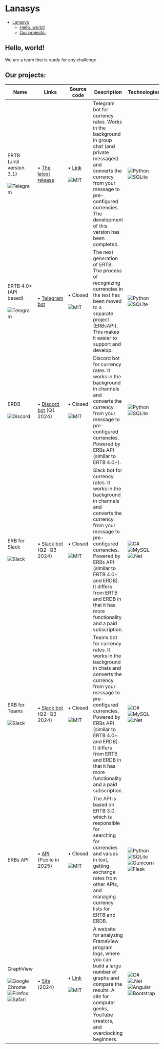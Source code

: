 # Lanasys
- [Lanasys](#lanasys)
  - [Hello, world!](#hello-world)
  - [Our projects:](#our-projects)

## Hello, world!
We are a team that is ready for any challenge.
## Our projects:
| Name                                                                                                                                                                                                                                                                                                                                                                | Links                                                                                                                                                                      | Source code                                                                                                                     | Description                                                                                                                                                                                                                                                                                                            | Technologies                                                                                                                                                                                                                                                                                                                                                                                                                                       | Status&nbsp;&nbsp;&nbsp;&nbsp;&nbsp;&nbsp;&nbsp;&nbsp;&nbsp;&nbsp;&nbsp;&nbsp;                                                                                                                                                 |
| ------------------------------------------------------------------------------------------------------------------------------------------------------------------------------------------------------------------------------------------------------------------------------------------------------------------------------------------------------------------- | -------------------------------------------------------------------------------------------------------------------------------------------------------------------------- | ------------------------------------------------------------------------------------------------------------------------------- | ---------------------------------------------------------------------------------------------------------------------------------------------------------------------------------------------------------------------------------------------------------------------------------------------------------------------- | -------------------------------------------------------------------------------------------------------------------------------------------------------------------------------------------------------------------------------------------------------------------------------------------------------------------------------------------------------------------------------------------------------------------------------------------------- | ------------------------------------------------------------------------------------------------------------------------------------------------------------------------------------------------------ |
| ERTB (until version 3.1)<br><br>![Telegram](https://img.shields.io/badge/Telegram-2CA5E0?style=flat-square&logo=telegram&logoColor=white)                                                                                                                                                                                                                           | &bull;&nbsp;[The latest release](https://github.com/Lanasys/exchange-rates-tg-bot/releases/tag/3.0.0r1) | &bull;&nbsp;[Link](https://github.com/Lanasys/exchange-rates-tg-bot)<br><br>![MIT](https://badgen.net/static/license/MIT/green) | Telegram bot for currency rates. Works in the background in group chat (and private messages) and converts the currency from your message to pre-configured currencies. The development of this version has been completed.                                                                                            | ![Python](https://img.shields.io/badge/python-3670A0?style=flat-square&logo=python&logoColor=ffdd54)<br>![SQLite](https://img.shields.io/badge/sqlite-%2307405e.svg?style=flat-square&logo=sqlite&logoColor=white)                                                                                                                                                                                                                                 | ![Status](https://badgen.net/static/Status/Legacy/blue)<br>![Development](https://badgen.net/static/Development/Finished/blue)<br>![Support](https://badgen.net/static/Support/No/red)             |
| ERTB 4.0+ (API based)<br><br>![Telegram](https://img.shields.io/badge/Telegram-2CA5E0?style=flat-square&logo=telegram&logoColor=white)                                                                                                                                                                                                                              | &bull;&nbsp;[Telegram bot](https://t.me/exchange_rates_vsk_bot)                                                                                                                                   | &bull;&nbsp;Closed<br> <br>![MIT](https://badgen.net/static/license/MIT/green)                                                  | The next generation of ERTB. The process of recognizing currencies in the text has been moved to a separate project (ERBsAPI). This makes it easier to support and develop.                                                                                                                                            | ![Python](https://img.shields.io/badge/python-3670A0?style=flat-square&logo=python&logoColor=ffdd54)<br>![SQLite](https://img.shields.io/badge/sqlite-%2307405e.svg?style=flat-square&logo=sqlite&logoColor=white)                                                                                                                                                                                                                                 | ![Status](https://badgen.net/static/Status/Active/green)<br>![Development](https://badgen.net/static/Development/Just%20a%20fixes/green)<br>![Support](https://badgen.net/static/Support/Yes/green)    |
| ERDB<br><br>![Discord](https://img.shields.io/badge/Discord-%235865F2.svg?style=flat-square&logo=discord&logoColor=white)                                                                                                                                                                                                                                           | &bull;&nbsp;[Discord bot]() (Q1 2024)                                                                                                                                      | &bull;&nbsp;Closed<br> <br>![MIT](https://badgen.net/static/license/MIT/green)                                                  | Discord bot for currency rates. It works in the background in channels and converts the currency from your message to pre-configured currencies. Powered by ERBs API (similar to ERTB 4.0+).                                                                                                 | ![Python](https://img.shields.io/badge/python-3670A0?style=flat-square&logo=python&logoColor=ffdd54)<br>![SQLite](https://img.shields.io/badge/sqlite-%2307405e.svg?style=flat-square&logo=sqlite&logoColor=white)                                                                                                                                                                                                                                 | ![Status](https://badgen.net/static/Status/Work%20in%20progress/blue)<br>![Development](https://badgen.net/static/Development/Active/green)<br>![Support](https://badgen.net/static/Support/No/red) |
| ERB for Slack<br><br>![Slack](https://img.shields.io/badge/Slack-4A154B?style=flat-square&logo=slack&logoColor=white)                                                                                                                                                                                                                                              | &bull;&nbsp;[Slack bot]() (Q2-Q3 2024)                                                                                                                                     | &bull;&nbsp;Closed<br> <br>![MIT](https://badgen.net/static/license/MIT/green)                                                  | Slack bot for currency rates. It works in the background in channels and converts the currency from your message to pre-configured currencies. Powered by ERBs API (similar to ERTB 4.0+ and ERDB). It differs from ERTB and ERDB in that it has more functionality and a paid subscription. | ![C#](https://img.shields.io/badge/c%23-%23239120.svg?style=flat-square&logo=csharp&logoColor=white)<br>![MySQL](https://img.shields.io/badge/mysql-%2300f.svg?style=flat-square&logo=mysql&logoColor=white)<br>![.Net](https://img.shields.io/badge/.NET-5C2D91?style=flat-square&logo=.net&logoColor=white)                                                                                                                                                                                                                                                                                                                                               | ![Status](https://badgen.net/static/Status/Work%20in%20progress/blue)<br>![Development](https://badgen.net/static/Development/Prending/orange)<br>![Support](https://badgen.net/static/Support/No/red) |
| ERB for Teams<br><br>![Slack](https://img.shields.io/badge/Teams-464EB8?style=flat-square&logo=microsoft&logoColor=white)                                                                                                                                                                                                                                              | &bull;&nbsp;[Slack bot]() (Q2-Q3 2024)                                                                                                                                     | &bull;&nbsp;Closed<br> <br>![MIT](https://badgen.net/static/license/MIT/green)                                                  | Teams bot for currency rates. It works in the background in chats and converts the currency from your message to pre-configured currencies. Powered by ERBs API (similar to ERTB 4.0+ and ERDB). It differs from ERTB and ERDB in that it has more functionality and a paid subscription. | ![C#](https://img.shields.io/badge/c%23-%23239120.svg?style=flat-square&logo=csharp&logoColor=white)<br>![MySQL](https://img.shields.io/badge/mysql-%2300f.svg?style=flat-square&logo=mysql&logoColor=white)<br>![.Net](https://img.shields.io/badge/.NET-5C2D91?style=flat-square&logo=.net&logoColor=white)                                                                                                                                                                                                                                                                                                                                               | ![Status](https://badgen.net/static/Status/Work%20in%20progress/blue)<br>![Development](https://badgen.net/static/Development/Prending/orange)<br>![Support](https://badgen.net/static/Support/No/red) |
| ERBs API                                                                                                                                                                                                                                                                                                                                                            | &bull;&nbsp;[API]() (Public in 2025)                                                                                                                                       | &bull;&nbsp;Closed<br> <br>![MIT](https://badgen.net/static/license/MIT/green)                                                  | The API is based on ERTB 3.0, which is responsible for searching for currencies and values in text, getting exchange rates from other APIs, and managing currency lists for ERTB and ERDB.                                                                                                                             | ![Python](https://img.shields.io/badge/python-3670A0?style=flat-square&logo=python&logoColor=ffdd54)<br>![SQLite](https://img.shields.io/badge/sqlite-%2307405e.svg?style=flat-square&logo=sqlite&logoColor=white)<br>![Gunicorn](https://img.shields.io/badge/gunicorn-%298729.svg?style=flat-square&logo=gunicorn&logoColor=white)<br>![Flask](https://img.shields.io/badge/flask-%23000.svg?style=flat-square&logo=flask&logoColor=white)       | ![Status](https://badgen.net/static/Status/Active/green)<br>![Development](https://badgen.net/static/Development/Active/green)<br>![Support](https://badgen.net/static/Support/No/red)                 |
| GraphView<br><br>![Google Chrome](https://img.shields.io/badge/Google%20Chrome-4285F4?style=flat-square&logo=GoogleChrome&logoColor=white)<br>![Firefox](https://img.shields.io/badge/Firefox-FF7139?style=flat-square&logo=Firefox-Browser&logoColor=white)<br>![Safari](https://img.shields.io/badge/Safari-000000?style=flat-square&logo=Safari&logoColor=white) | &bull;&nbsp;[Site]() (2024)                                                                                                                                                | &bull;&nbsp;[Link](https://github.com/Lanasys/GraphView)<br> <br>![MIT](https://badgen.net/static/license/MIT/green)            | A website for analyzing FrameView program logs, where you can build a large number of graphs and compare the results. A site for computer geeks, YouTube creators, and overclocking beginners.                                                                                                                         | ![C#](https://img.shields.io/badge/c%23-%23239120.svg?style=flat-square&logo=c-sharp&logoColor=white)<br>![.Net](https://img.shields.io/badge/.NET-5C2D91?style=flat-square&logo=.net&logoColor=white)<br>![Angular](https://img.shields.io/badge/angular-%23DD0031.svg?style=flat-square&logo=angular&logoColor=white)<br>![Bootstrap](https://img.shields.io/badge/bootstrap-%238511FA.svg?style=flat-square&logo=bootstrap&logoColor=white)<br> | ![Status](https://badgen.net/static/Status/Frozen/blue)<br>![Development](https://badgen.net/static/Development/Prending/orange)<br>![Support](https://badgen.net/static/Support/No/red)               |
